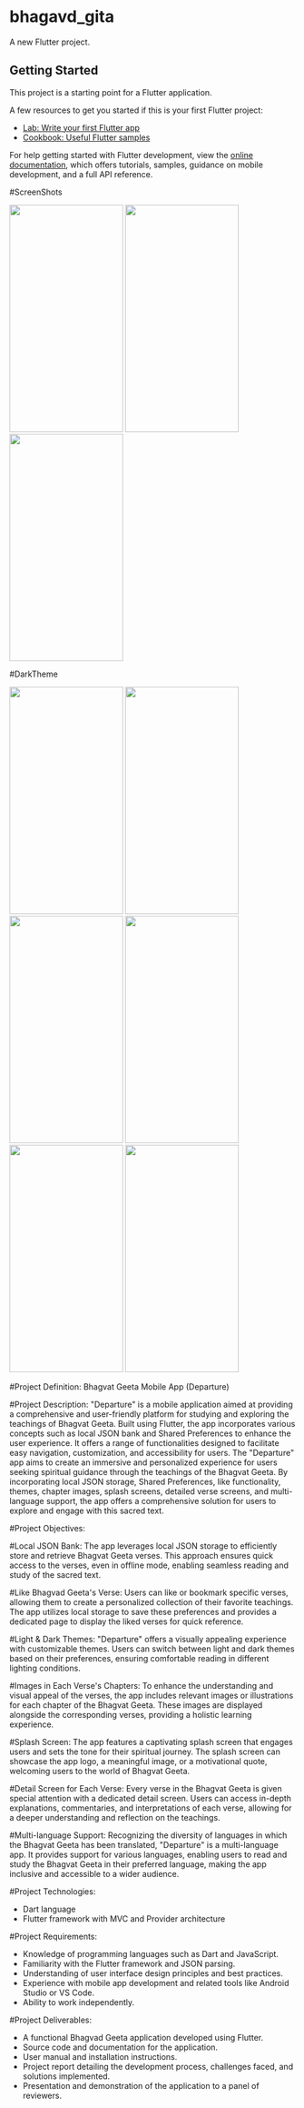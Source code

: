 # bhagavd_gita

A new Flutter project.

## Getting Started

This project is a starting point for a Flutter application.

A few resources to get you started if this is your first Flutter project:

- [Lab: Write your first Flutter app](https://docs.flutter.dev/get-started/codelab)
- [Cookbook: Useful Flutter samples](https://docs.flutter.dev/cookbook)

For help getting started with Flutter development, view the
[online documentation](https://docs.flutter.dev/), which offers tutorials,
samples, guidance on mobile development, and a full API reference.

#ScreenShots

<img src="https://github.com/khushal1099/bhagavd_gita/assets/138639130/9fd514e2-6651-4001-9f18-8e871de96b74" width="200" height="400">
<img src="https://github.com/khushal1099/bhagavd_gita/assets/138639130/d43810fa-c501-43fe-9c5f-db9df49c7031" width="200" height="400">
<img src="https://github.com/khushal1099/bhagavd_gita/assets/138639130/28677054-b4f8-4d2a-8c01-ef834bbe7eb4" width="200" height="400">

#DarkTheme

<img src="https://github.com/khushal1099/bhagavd_gita/assets/138639130/41cf2e36-2007-4086-9ad9-1d31fc1a3d31" width="200" height="400">
<img src="https://github.com/khushal1099/bhagavd_gita/assets/138639130/e21c1f36-dcae-4516-bdd9-edc50ac26658" width="200" height="400">
<img src="https://github.com/khushal1099/bhagavd_gita/assets/138639130/eaa0fea7-18b8-444a-987b-b0f1a211da15" width="200" height="400">
<img src="https://github.com/khushal1099/bhagavd_gita/assets/138639130/adda6a8a-0a29-4674-b505-3a06ded76955" width="200" height="400">
<img src="https://github.com/khushal1099/bhagavd_gita/assets/138639130/51d11216-3474-4878-8358-2669fdb15603" width="200" height="400">
<img src="https://github.com/khushal1099/bhagavd_gita/assets/138639130/6bf8f9cd-519e-4b1a-9854-6afa39ba576f" width="200" height="400">

#Project Definition: Bhagvat Geeta Mobile App (Departure)

#Project Description:
"Departure" is a mobile application aimed at providing a comprehensive and user-friendly
platform for studying and exploring the teachings of Bhagvat Geeta. Built using Flutter, the app
incorporates various concepts such as local JSON bank and Shared Preferences to enhance the
user experience. It offers a range of functionalities designed to facilitate easy navigation,
customization, and accessibility for users.
The "Departure" app aims to create an immersive and personalized experience for users seeking
spiritual guidance through the teachings of the Bhagvat Geeta. By incorporating local JSON
storage, Shared Preferences, like functionality, themes, chapter images, splash screens, detailed
verse screens, and multi-language support, the app offers a comprehensive solution for users to
explore and engage with this sacred text.

#Project Objectives:

#Local JSON Bank: The app leverages local JSON storage to efficiently store and retrieve
Bhagvat Geeta verses. This approach ensures quick access to the verses, even in offline mode,
enabling seamless reading and study of the sacred text.

#Like Bhagvad Geeta's Verse: Users can like or bookmark specific verses, allowing them to
create a personalized collection of their favorite teachings. The app utilizes local storage to save
these preferences and provides a dedicated page to display the liked verses for quick reference.

#Light & Dark Themes: "Departure" offers a visually appealing experience with customizable
themes. Users can switch between light and dark themes based on their preferences, ensuring
comfortable reading in different lighting conditions.

#Images in Each Verse's Chapters: To enhance the understanding and visual appeal of the
verses, the app includes relevant images or illustrations for each chapter of the Bhagvat Geeta.
These images are displayed alongside the corresponding verses, providing a holistic learning
experience.

#Splash Screen: The app features a captivating splash screen that engages users and sets the tone
for their spiritual journey. The splash screen can showcase the app logo, a meaningful image, or
a motivational quote, welcoming users to the world of Bhagvat Geeta.

#Detail Screen for Each Verse: Every verse in the Bhagvat Geeta is given special attention with
a dedicated detail screen. Users can access in-depth explanations, commentaries, and
interpretations of each verse, allowing for a deeper understanding and reflection on the
teachings.

#Multi-language Support: Recognizing the diversity of languages in which the Bhagvat Geeta
has been translated, "Departure" is a multi-language app. It provides support for various
languages, enabling users to read and study the Bhagvat Geeta in their preferred language,
making the app inclusive and accessible to a wider audience.

#Project Technologies:
- Dart language
- Flutter framework with MVC and Provider architecture

#Project Requirements:
- Knowledge of programming languages such as Dart and JavaScript.
- Familiarity with the Flutter framework and JSON parsing.
- Understanding of user interface design principles and best practices.
- Experience with mobile app development and related tools like Android Studio or VS Code.
- Ability to work independently.

#Project Deliverables:
- A functional Bhagvad Geeta application developed using Flutter.
- Source code and documentation for the application.
- User manual and installation instructions.
- Project report detailing the development process, challenges faced, and solutions implemented.
- Presentation and demonstration of the application to a panel of reviewers.






